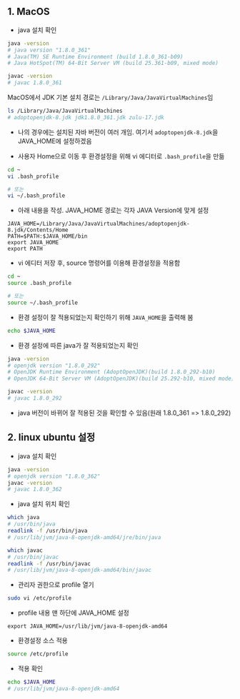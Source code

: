 ## 1. MacOS
- java 설치 확인
```bash
java -version
# java version "1.8.0_361"
# Java(TM) SE Runtime Environment (build 1.8.0_361-b09)
# Java HotSpot(TM) 64-Bit Server VM (build 25.361-b09, mixed mode)

javac -version
# javac 1.8.0_361
```

MacOS에서 JDK 기본 설치 경로는 `/Library/Java/JavaVirtualMachines`임
```bash
ls /Library/Java/JavaVirtualMachines
# adoptopenjdk-8.jdk jdk1.8.0_361.jdk zulu-17.jdk
```
- 나의 경우에는 설치된 자바 버전이 여러 개임. 여기서 `adoptopenjdk-8.jdk`을 JAVA_HOME에 설정하겠음

- 사용자 Home으로 이동 후 환경설정을 위해 vi 에디터로 `.bash_profile`을 만듦
```bash
cd ~
vi .bash_profile

# 또는
vi ~/.bash_profile
```

- 아래 내용을 작성. JAVA_HOME 경로는 각자 JAVA Version에 맞게 설정
```vi
JAVA_HOME=/Library/Java/JavaVirtualMachines/adoptopenjdk-8.jdk/Contents/Home
PATH=$PATH:$JAVA_HOME/bin
export JAVA_HOME
export PATH
```

- vi 에디터 저장 후, source 명령어를 이용해 환경설정을 적용함
```bash
cd ~
source .bash_profile

# 또는
source ~/.bash_profile
```

- 환경 설정이 잘 적용되었는지 확인하기 위해 `JAVA_HOME`을 출력해 봄
```bash
echo $JAVA_HOME
```

- 환경 설정에 따른 java가 잘 적용되었는지 확인
```bash
java -version
# openjdk version "1.8.0_292"
# OpenJDK Runtime Environment (AdoptOpenJDK)(build 1.8.0_292-b10)
# OpenJDK 64-Bit Server VM (AdoptOpenJDK)(build 25.292-b10, mixed mode)

javac -version
# javac 1.8.0_292
```
- java 버전이 바뀌어 잘 적용된 것을 확인할 수 있음(원래 1.8.0_361 => 1.8.0_292)


## 2. linux ubuntu 설정
- java 설치 확인
```bash
java -version
# openjdk version "1.8.0_362"
javac -version
# javac 1.8.0_362
```

- java 설치 위치 확인
```bash
which java
# /usr/bin/java
readlink -f /usr/bin/java
# /usr/lib/jvm/java-8-openjdk-amd64/jre/bin/java

which javac
# /usr/bin/javac
readlink -f /usr/bin/javac
# /usr/lib/jvm/java-8-openjdk-amd64/bin/javac
```

- 관리자 권한으로 profile 열기
```bash
sudo vi /etc/profile
```

- profile 내용 맨 하단에 JAVA_HOME 설정
```vi
export JAVA_HOME=/usr/lib/jvm/java-8-openjdk-amd64
```

- 환경설정 소스 적용
```bash
source /etc/profile
```

- 적용 확인
```bash
echo $JAVA_HOME
# /usr/lib/jvm/java-8-openjdk-amd64
```
